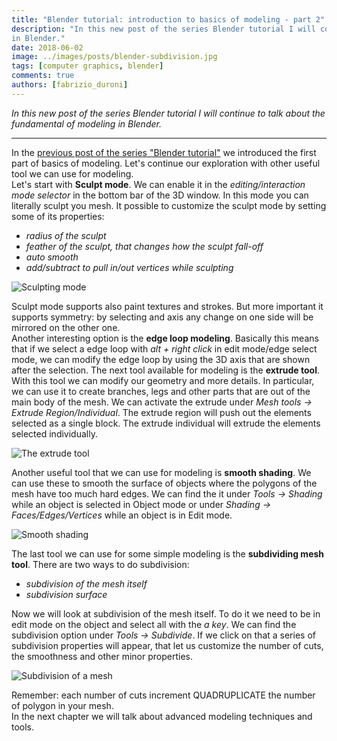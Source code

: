 ```yaml
---
title: "Blender tutorial: introduction to basics of modeling - part 2"
description: "In this new post of the series Blender tutorial I will continue to talk about the fundamental of modeling
in Blender."
date: 2018-06-02
image: ../images/posts/blender-subdivision.jpg
tags: [computer graphics, blender]
comments: true
authors: [fabrizio_duroni]
---
```


*In this new post of the series Blender tutorial I will continue to talk about the fundamental of modeling in Blender.*

---

In the [previous post of the series "Blender tutorial"](/2018/04/03/blender-tutorial-3-modeling-basics-part-1/) we
introduced the first part of basics of modeling. Let's continue our exploration with other useful tool we can use for
modeling.  
Let's start with **Sculpt mode**. We can enable it in the *editing/interaction mode selector* in the bottom bar of the
3D window. In this mode you can literally sculpt you mesh. It possible to customize the sculpt mode by setting some of
its properties:

* *radius of the sculpt*
* *feather of the sculpt, that changes how the sculpt fall-off*
* *auto smooth*
* *add/subtract to pull in/out vertices while sculpting*

![Sculpting mode](../images/posts/blender-sculpting.jpg)

Sculpt mode supports also paint textures and strokes. But more important it supports symmetry: by selecting and axis any
change on one side will be mirrored on the other one.  
Another interesting option is the **edge loop modeling**. Basically this means that if we select a edge loop with *alt +
right click* in edit mode/edge select mode, we can modify the edge loop by using the 3D axis that are shown after the
selection. The next tool available for modeling is the **extrude tool**. With this tool we can modify our geometry and
more details. In particular, we can use it to create branches, legs and other parts that are out of the main body of the
mesh. We can activate the extrude under *Mesh tools -> Extrude Region/Individual*. The extrude region will push out the
elements selected as a single block. The extrude individual will extrude the elements selected individually.

![The extrude tool](../images/posts/blender-extrude.jpg)

Another useful tool that we can use for modeling is **smooth shading**. We can use these to smooth the surface of
objects where the polygons of the mesh have too much hard edges. We can find the it under *Tools -> Shading* while an
object is selected in Object mode or under *Shading -> Faces/Edges/Vertices* while an object is in Edit mode.

![Smooth shading](../images/posts/blender-smooth-shading.jpg)

The last tool we can use for some simple modeling is the **subdividing mesh tool**. There are two ways to do
subdivision:

* *subdivision of the mesh itself*
* *subdivision surface*

Now we will look at subdivision of the mesh itself. To do it we need to be in edit mode on the object and select all
with the *a key*. We can find the subdivision option under *Tools -> Subdivide*. If we click on that a series of
subdivision properties will appear, that let us customize the number of cuts, the smoothness and other minor properties.

![Subdivision of a mesh](../images/posts/blender-subdivision.jpg)

Remember: each number of cuts increment QUADRUPLICATE the number of polygon in your mesh.  
In the next chapter we will talk about advanced modeling techniques and tools.
